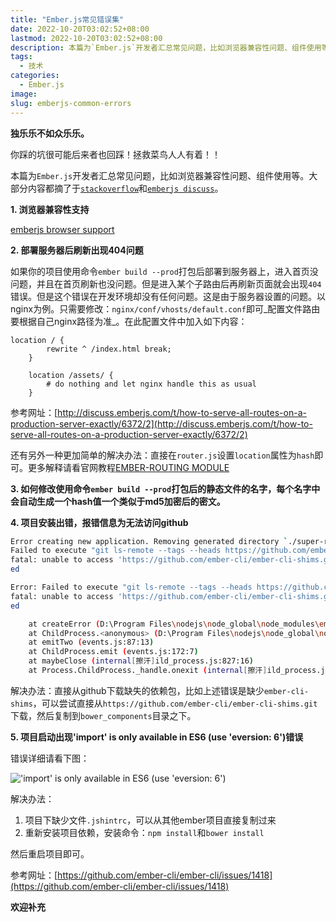 ```yaml
---
title: "Ember.js常见错误集"
date: 2022-10-20T03:02:52+08:00
lastmod: 2022-10-20T03:02:52+08:00
description: 本篇为`Ember.js`开发者汇总常见问题，比如浏览器兼容性问题、组件使用等。大部分内容都摘了于[`stackoverflow`](http://stackoverflow.com/search?q=ember.js)和[`emberjs discuss`](http://discuss.emberjs.com/)。
tags:
  - 技术
categories:
  - Ember.js
image:
slug: emberjs-common-errors
---
```


**独乐乐不如众乐乐。**

你踩的坑很可能后来者也回踩！拯救菜鸟人人有着！！


本篇为`Ember.js`开发者汇总常见问题，比如浏览器兼容性问题、组件使用等。大部分内容都摘了于[`stackoverflow`](http://stackoverflow.com/search?q=ember.js)和[`emberjs discuss`](http://discuss.emberjs.com/)。

**1. 浏览器兼容性支持**

[emberjs browser support](http://stackoverflow.com/questions/9873744/ember-js-browser-support)

**2. 部署服务器后刷新出现404问题**

如果你的项目使用命令`ember build --prod`打包后部署到服务器上，进入首页没问题，并且在首页刷新也没问题。但是进入某个子路由后再刷新页面就会出现`404`错误。但是这个错误在开发环境却没有任何问题。这是由于服务器设置的问题。以nginx为例。只需要修改：`nginx/conf/vhosts/default.conf`即可_配置文件路由要根据自己nginx路径为准_。在此配置文件中加入如下内容：

```
location / {
        rewrite ^ /index.html break;
    }
    
    location /assets/ {
        # do nothing and let nginx handle this as usual
    }
```

参考网址：[http://discuss.emberjs.com/t/how-to-serve-all-routes-on-a-production-server-exactly/6372/2](http://discuss.emberjs.com/t/how-to-serve-all-routes-on-a-production-server-exactly/6372/2)

还有另外一种更加简单的解决办法：直接在`router.js`设置`location`属性为`hash`即可。更多解释请看官网教程[EMBER-ROUTING MODULE](http://emberjs.com/api/modules/ember-routing.html)

**3. 如何修改使用命令`ember build --prod`打包后的静态文件的名字，每个名字中会自动生成一个hash值一个类似于md5加密后的密文。**

**4. 项目安装出错，报错信息为无法访问github**

```bash
Error creating new application. Removing generated directory `./super-rentals`
Failed to execute "git ls-remote --tags --heads https://github.com/ember-cli/ember-cli-shims.git", exit code of #128
fatal: unable to access 'https://github.com/ember-cli/ember-cli-shims.git/': Failed to connect to github.com port 443: Connection refus
ed

Error: Failed to execute "git ls-remote --tags --heads https://github.com/ember-cli/ember-cli-shims.git", exit code of #128
fatal: unable to access 'https://github.com/ember-cli/ember-cli-shims.git/': Failed to connect to github.com port 443: Connection refus
ed

    at createError (D:\Program Files\nodejs\node_global\node_modules\ember-cli\node_modules\bower\lib\util\createError.js:4:15)
    at ChildProcess.<anonymous> (D:\Program Files\nodejs\node_global\node_modules\ember-cli\node_modules\bower\lib\util\cmd.js:102:21)
    at emitTwo (events.js:87:13)
    at ChildProcess.emit (events.js:172:7)
    at maybeClose (internal[擦汗]ild_process.js:827:16)
    at Process.ChildProcess._handle.onexit (internal[擦汗]ild_process.js:211:5)
```
解决办法：直接从github下载缺失的依赖包，比如上述错误是缺少`ember-cli-shims`，可以尝试直接从`https://github.com/ember-cli/ember-cli-shims.git`下载，然后复制到`bower_components`目录之下。

**5. 项目启动出现'import' is only available in ES6 (use 'eversion: 6')错误**

错误详细请看下图：

!['import' is only available in ES6 (use 'eversion: 6')](http://blog.ddlisting.com/content/images/2016/08/1.png)

解决办法：

1. 项目下缺少文件`.jshintrc`，可以从其他ember项目直接复制过来
2. 重新安装项目依赖，安装命令：`npm install`和`bower install`

然后重启项目即可。

参考网址：[https://github.com/ember-cli/ember-cli/issues/1418](https://github.com/ember-cli/ember-cli/issues/1418)


**欢迎补充**
